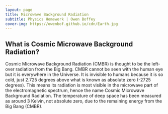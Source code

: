 ```yaml
---
layout: page
title: Microwave Background Radiation
subtitle: Physics Homework | Owen Boffey
cover-img: https://owenbof.github.io/cdn/Earth.jpg
---
```


## What is Cosmic Microwave Background Radiation?

Cosmic Microwave Background Radiation (CMBR) is thought to be the left-over radiation from the Big Bang. CMBR cannot be seen with the human eye but it is everywhere in the Universe. It is invisible to humans because it is so cold, just 2.725 degrees above what is known as absolute zero (-2725 degrees). This means its radiation is most visible in the microwave part of the electromagnetic spectrum, hence the name Cosmic Microwave Background Radiation. The temperature of deep space has been measured as around 3 Kelvin, not absolute zero, due to the remaining energy from the Big Bang (CMBR).

